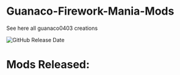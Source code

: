 # Guanaco-Firework-Mania-Mods
See here all guanaco0403 creations

![GitHub Release Date](https://img.shields.io/github/release-date/guanaco0403/Guanaco-Firework-Mania-Mods.svg)

# Mods Released:
